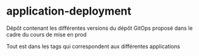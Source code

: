 # application-deployment

Dépôt contenant les différentes versions du dépôt GitOps proposé dans le cadre du cours de mise en prod

Tout est dans les tags qui correspondent aux différentes applications
